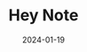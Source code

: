 ---
title: Hey Note
description: Notepad on crack (not a code editor)
url: https://heynote.com/
date: 2024-01-19
rss: true
---